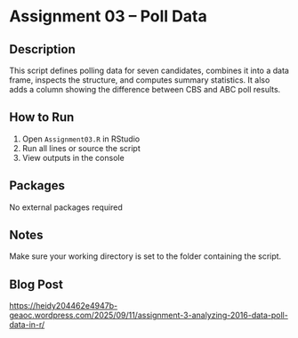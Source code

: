 # Assignment 03 – Poll Data

## Description
This script defines polling data for seven candidates, combines it into a data frame, inspects the structure, and computes summary statistics. It also adds a column showing the difference between CBS and ABC poll results.

## How to Run
1. Open `Assignment03.R` in RStudio  
2. Run all lines or source the script  
3. View outputs in the console

## Packages
No external packages required

## Notes
Make sure your working directory is set to the folder containing the script.

## Blog Post
https://heidy204462e4947b-geaoc.wordpress.com/2025/09/11/assignment-3-analyzing-2016-data-poll-data-in-r/
